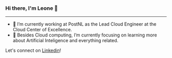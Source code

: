 ### Hi there, I'm Leone 👋

<hr/>

- 🔭 I’m currently working at PostNL as the Lead Cloud Engineer at the Cloud Center of Excellence.
- 🌱 Besides Cloud computing, I’m currently focusing on learning more about Artificial Inteligence and everything related.

Let's connect on [Linkedin](https://www.linkedin.com/in/leoneperdigao/)!



<!--
**leoneperdigao/leoneperdigao** is a ✨ _special_ ✨ repository because its `README.md` (this file) appears on your GitHub profile.

Here are some ideas to get you started:

- 🔭 I’m currently working on ...
- 🌱 I’m currently learning ...
- 👯 I’m looking to collaborate on ...
- 🤔 I’m looking for help with ...
- 💬 Ask me about ...
- 📫 How to reach me: ...
- 😄 Pronouns: ...
- ⚡ Fun fact: ...
-->
